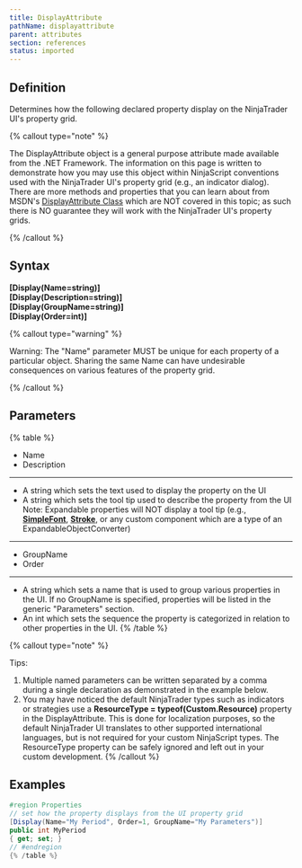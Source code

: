 ```yaml
---
title: DisplayAttribute
pathName: displayattribute
parent: attributes
section: references
status: imported
---
```


## Definition

Determines how the following declared property display on the NinjaTrader UI's property grid.

{% callout type="note" %}

The DisplayAttribute object is a general purpose attribute made available from the .NET Framework. The information on this page is written to demonstrate how you may use this object within NinjaScript conventions used with the NinjaTrader UI's property grid (e.g., an indicator dialog). There are more methods and properties that you can learn about from MSDN's [DisplayAttribute Class](displayattribute) which are NOT covered in this topic; as such there is NO guarantee they will work with the NinjaTrader UI's property grids.

{% /callout %}

## Syntax

**[Display(Name=string)]**  
**[Display(Description=string)]**  
**[Display(GroupName=string)]**  
**[Display(Order=int)]**

{% callout type="warning" %}

Warning: The "Name" parameter MUST be unique for each property of a particular object. Sharing the same Name can have undesirable consequences on various features of the property grid.

{% /callout %}

## Parameters

{% table %}

* Name
* Description

---

* A string which sets the text used to display the property on the UI
* A string which sets the tool tip used to describe the property from the UI  
Note: Expandable properties will NOT display a tool tip (e.g., **[SimpleFont](simplefont_class)**, **[Stroke](stroke_class%201)**, or any custom component which are a type of an ExpandableObjectConverter)

---

* GroupName
* Order

---

* A string which sets a name that is used to group various properties in the UI. If no GroupName is specified, properties will be listed in the generic "Parameters" section.
* An int which sets the sequence the property is categorized in relation to other properties in the UI.
{% /table %}

{% callout type="note" %}

Tips:

1. Multiple named parameters can be written separated by a comma during a single declaration as demonstrated in the example below.
2. You may have noticed the default NinjaTrader types such as indicators or strategies use a **ResourceType = typeof(Custom.Resource)** property in the DisplayAttribute. This is done for localization purposes, so the default NinjaTrader UI translates to other supported international languages, but is not required for your custom NinjaScript types. The ResourceType property can be safely ignored and left out in your custom development.
{% /callout %}

## Examples

```csharp
#region Properties  
// set how the property displays from the UI property grid
[Display(Name="My Period", Order=1, GroupName="My Parameters")]
public int MyPeriod
{ get; set; }
// #endregion
{% /table %}

```
